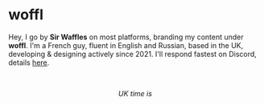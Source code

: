 # woffl

Hey, I go by <b>Sir Waffles</b> on most platforms, branding my content under <b>woffl</b>. I'm a French guy, fluent in English and Russian, based in the UK, developing & designing actively since 2021. I'll respond fastest on Discord, details [here](contact).

<br/>
<p style="text-align: center"><i>UK time is <code><span id="time"></span></code></i></p>

<script>
	function updateTime() {
		const now = new Date();
		const options = {
			timeZone: 'Europe/London',
			hour: '2-digit',
			minute: '2-digit',
			second: '2-digit',
			hour12: false
		};
		const ukTime = now.toLocaleTimeString('en-GB', options);
		document.getElementById('time').textContent = ukTime;
	}
	setInterval(updateTime, 1000);
	window.onload = updateTime;
</script>